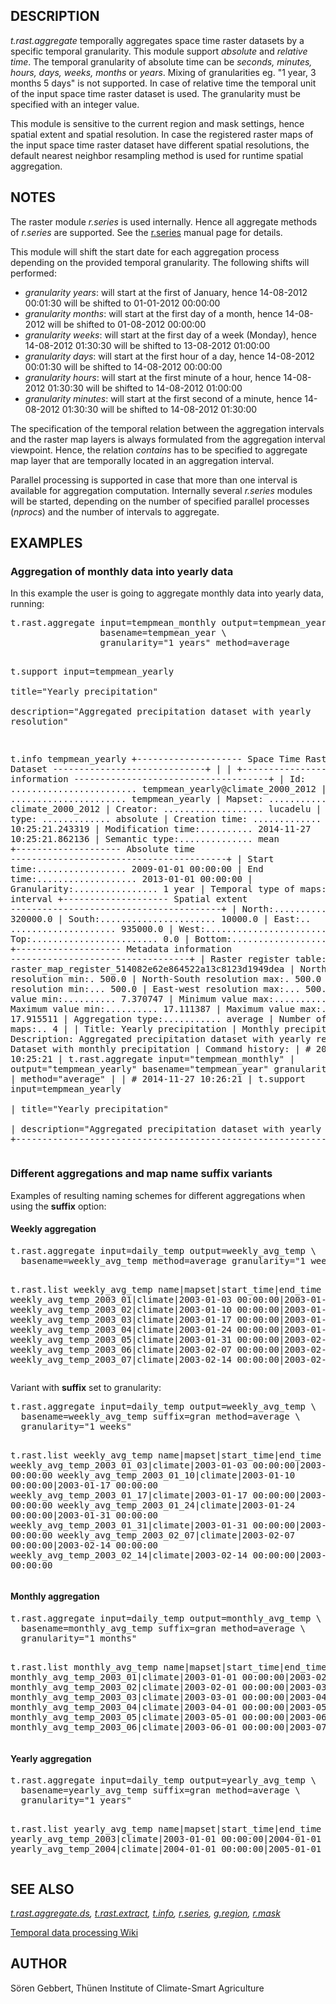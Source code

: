 <h2>DESCRIPTION</h2>

<em>t.rast.aggregate</em> temporally aggregates space time raster
datasets by a specific temporal granularity. This module support
<em>absolute</em> and <em>relative time</em>. The temporal granularity
of absolute time can be <em>seconds, minutes, hours, days, weeks,
months</em> or <em>years</em>. Mixing of granularities eg. "1 year, 3
months 5 days" is not supported. In case of relative time the temporal
unit of the input space time raster dataset is used. The granularity
must be specified with an integer value.
<p>
This module is sensitive to the current region and mask settings,
hence spatial extent and spatial resolution. In case the registered
raster maps of the input space time raster dataset have different
spatial resolutions, the default nearest neighbor resampling method
is used for runtime spatial aggregation.

<h2>NOTES</h2>

The raster module <em>r.series</em> is used internally. Hence all
aggregate methods of <em>r.series</em> are supported. See the
<a href="r.series.html">r.series</a> manual page for details.
<p>
This module will shift the start date for each aggregation process
depending on the provided temporal granularity. The following shifts
will performed:

<ul>
    <li><em>granularity years</em>: will start at the first of January,
      hence 14-08-2012 00:01:30 will be shifted to 01-01-2012 00:00:00</li>
    <li><em>granularity months</em>: will start at the first day of a month,
      hence 14-08-2012 will be shifted to 01-08-2012 00:00:00</li>
    <li><em>granularity weeks</em>: will start at the first day of a week (Monday),
      hence 14-08-2012 01:30:30 will be shifted to 13-08-2012 01:00:00</li>
    <li><em>granularity days</em>: will start at the first hour of a day,
      hence 14-08-2012 00:01:30 will be shifted to 14-08-2012 00:00:00</li>
    <li><em>granularity hours</em>: will start at the first minute of a hour,
      hence 14-08-2012 01:30:30 will be shifted to 14-08-2012 01:00:00</li>
    <li><em>granularity minutes</em>: will start at the first second of a minute,
      hence 14-08-2012 01:30:30 will be shifted to 14-08-2012 01:30:00</li>
</ul>

<p>
The specification of the temporal relation between the aggregation
intervals and the raster map layers is always formulated from the
aggregation interval viewpoint. Hence, the relation <em>contains</em>
has to be specified to aggregate map layer that are temporally located
in an aggregation interval.
<p>
Parallel processing is supported in case that more than one interval is
available for aggregation computation. Internally several
<em>r.series</em> modules will be started, depending on the number of
specified parallel processes (<em>nprocs</em>) and the number of
intervals to aggregate.
<p>

<h2>EXAMPLES</h2>

<h3>Aggregation of monthly data into yearly data</h3>

In this example the user is going to aggregate monthly data into yearly
data, running:

<div class="code"><pre>
t.rast.aggregate input=tempmean_monthly output=tempmean_yearly \
                 basename=tempmean_year \
                 granularity="1 years" method=average

t.support input=tempmean_yearly \
          title="Yearly precipitation" \
          description="Aggregated precipitation dataset with yearly resolution"

t.info tempmean_yearly
 +-------------------- Space Time Raster Dataset -----------------------------+
 |                                                                            |
 +-------------------- Basic information -------------------------------------+
 | Id: ........................ tempmean_yearly@climate_2000_2012
 | Name: ...................... tempmean_yearly
 | Mapset: .................... climate_2000_2012
 | Creator: ................... lucadelu
 | Temporal type: ............. absolute
 | Creation time: ............. 2014-11-27 10:25:21.243319
 | Modification time:.......... 2014-11-27 10:25:21.862136
 | Semantic type:.............. mean
 +-------------------- Absolute time -----------------------------------------+
 | Start time:................. 2009-01-01 00:00:00
 | End time:................... 2013-01-01 00:00:00
 | Granularity:................ 1 year
 | Temporal type of maps:...... interval
 +-------------------- Spatial extent ----------------------------------------+
 | North:...................... 320000.0
 | South:...................... 10000.0
 | East:.. .................... 935000.0
 | West:....................... 120000.0
 | Top:........................ 0.0
 | Bottom:..................... 0.0
 +-------------------- Metadata information ----------------------------------+
 | Raster register table:...... raster_map_register_514082e62e864522a13c8123d1949dea
 | North-South resolution min:. 500.0
 | North-South resolution max:. 500.0
 | East-west resolution min:... 500.0
 | East-west resolution max:... 500.0
 | Minimum value min:.......... 7.370747
 | Minimum value max:.......... 8.81603
 | Maximum value min:.......... 17.111387
 | Maximum value max:.......... 17.915511
 | Aggregation type:........... average
 | Number of registered maps:.. 4
 |
 | Title: Yearly precipitation
 | Monthly precipitation
 | Description: Aggregated precipitation dataset with yearly resolution
 | Dataset with monthly precipitation
 | Command history:
 | # 2014-11-27 10:25:21
 | t.rast.aggregate input="tempmean_monthly"
 |     output="tempmean_yearly" basename="tempmean_year" granularity="1 years"
 |     method="average"
 |
 | # 2014-11-27 10:26:21
 | t.support input=tempmean_yearly \
 |        title="Yearly precipitation" \
 |        description="Aggregated precipitation dataset with yearly resolution"
 +----------------------------------------------------------------------------+
</pre></div>

<h3>Different aggregations and map name suffix variants</h3>

Examples of resulting naming schemes for different aggregations when
using the <b>suffix</b> option:

<h4>Weekly aggregation</h4>

<div class="code"><pre>
t.rast.aggregate input=daily_temp output=weekly_avg_temp \
  basename=weekly_avg_temp method=average granularity="1 weeks"

t.rast.list weekly_avg_temp
name|mapset|start_time|end_time
weekly_avg_temp_2003_01|climate|2003-01-03 00:00:00|2003-01-10 00:00:00
weekly_avg_temp_2003_02|climate|2003-01-10 00:00:00|2003-01-17 00:00:00
weekly_avg_temp_2003_03|climate|2003-01-17 00:00:00|2003-01-24 00:00:00
weekly_avg_temp_2003_04|climate|2003-01-24 00:00:00|2003-01-31 00:00:00
weekly_avg_temp_2003_05|climate|2003-01-31 00:00:00|2003-02-07 00:00:00
weekly_avg_temp_2003_06|climate|2003-02-07 00:00:00|2003-02-14 00:00:00
weekly_avg_temp_2003_07|climate|2003-02-14 00:00:00|2003-02-21 00:00:00
</pre></div>

Variant with <b>suffix</b> set to granularity:
<div class="code"><pre>
t.rast.aggregate input=daily_temp output=weekly_avg_temp \
  basename=weekly_avg_temp suffix=gran method=average \
  granularity="1 weeks"

t.rast.list weekly_avg_temp
name|mapset|start_time|end_time
weekly_avg_temp_2003_01_03|climate|2003-01-03 00:00:00|2003-01-10 00:00:00
weekly_avg_temp_2003_01_10|climate|2003-01-10 00:00:00|2003-01-17 00:00:00
weekly_avg_temp_2003_01_17|climate|2003-01-17 00:00:00|2003-01-24 00:00:00
weekly_avg_temp_2003_01_24|climate|2003-01-24 00:00:00|2003-01-31 00:00:00
weekly_avg_temp_2003_01_31|climate|2003-01-31 00:00:00|2003-02-07 00:00:00
weekly_avg_temp_2003_02_07|climate|2003-02-07 00:00:00|2003-02-14 00:00:00
weekly_avg_temp_2003_02_14|climate|2003-02-14 00:00:00|2003-02-21 00:00:00
</pre></div>

<h4>Monthly aggregation</h4>

<div class="code"><pre>
t.rast.aggregate input=daily_temp output=monthly_avg_temp \
  basename=monthly_avg_temp suffix=gran method=average \
  granularity="1 months"

t.rast.list monthly_avg_temp
name|mapset|start_time|end_time
monthly_avg_temp_2003_01|climate|2003-01-01 00:00:00|2003-02-01 00:00:00
monthly_avg_temp_2003_02|climate|2003-02-01 00:00:00|2003-03-01 00:00:00
monthly_avg_temp_2003_03|climate|2003-03-01 00:00:00|2003-04-01 00:00:00
monthly_avg_temp_2003_04|climate|2003-04-01 00:00:00|2003-05-01 00:00:00
monthly_avg_temp_2003_05|climate|2003-05-01 00:00:00|2003-06-01 00:00:00
monthly_avg_temp_2003_06|climate|2003-06-01 00:00:00|2003-07-01 00:00:00
</pre></div>

<h4>Yearly aggregation</h4>

<div class="code"><pre>
t.rast.aggregate input=daily_temp output=yearly_avg_temp \
  basename=yearly_avg_temp suffix=gran method=average \
  granularity="1 years"

t.rast.list yearly_avg_temp
name|mapset|start_time|end_time
yearly_avg_temp_2003|climate|2003-01-01 00:00:00|2004-01-01 00:00:00
yearly_avg_temp_2004|climate|2004-01-01 00:00:00|2005-01-01 00:00:00
</pre></div>

<h2>SEE ALSO</h2>

<em>
<a href="t.rast.aggregate.ds.html">t.rast.aggregate.ds</a>,
<a href="t.rast.extract.html">t.rast.extract</a>,
<a href="t.info.html">t.info</a>,
<a href="r.series.html">r.series</a>,
<a href="g.region.html">g.region</a>,
<a href="r.mask.html">r.mask</a>
</em>
<p>
<a href="https://grasswiki.osgeo.org/wiki/Temporal_data_processing">Temporal data processing Wiki</a>

<h2>AUTHOR</h2>

S&ouml;ren Gebbert, Th&uuml;nen Institute of Climate-Smart Agriculture

